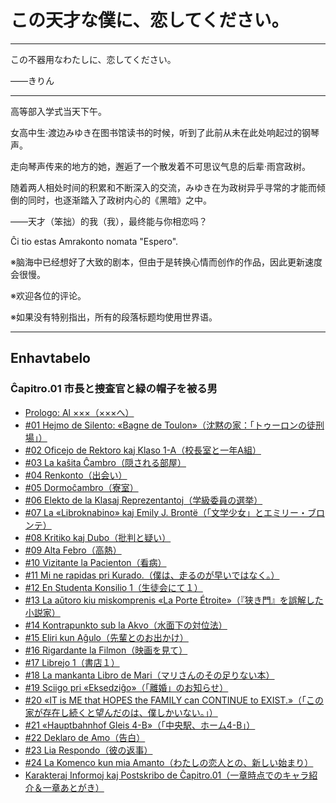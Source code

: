 # この天才な僕に、恋してください。

***

この不器用なわたしに、恋してください。

——きりん

***

高等部入学式当天下午。

女高中生·渡边みゆき在图书馆读书的时候，听到了此前从未在此处响起过的钢琴声。

走向琴声传来的地方的她，邂逅了一个散发着不可思议气息的后辈·雨宫政树。

随着两人相处时间的积累和不断深入的交流，みゆき在为政树异乎寻常的才能而倾倒的同时，也逐渐踏入了政树内心的《黑暗》之中。

——天才（笨拙）的我（我），最终能与你相恋吗？

Ĉi tio estas Amrakonto nomata "Espero".

※脑海中已经想好了大致的剧本，但由于是转换心情而创作的作品，因此更新速度会很慢。

※欢迎各位的评论。

※如果没有特别指出，所有的段落标题均使用世界语。

***

## Enhavtabelo

### Ĉapitro.01 市長と捜査官と緑の帽子を被る男

* [Prologo: Al ×××（×××へ）](vol1/00-prologue.md)
* [#01 Hejmo de Silento: «Bagne de Toulon»（沈黙の家：「トゥーロンの徒刑場」）](vol1/01-01.md)
* [#02 Oficejo de Rektoro kaj Klaso 1-A（校長室と一年A組）](vol1/01-02.md)
* [#03 La kaŝita Ĉambro（隠される部屋）](vol1/01-03.md)
* [#04 Renkonto（出会い）](vol1/01-04.md)
* [#05 Dormoĉambro（寮室）](vol1/01-05.md)
* [#06 Elekto de la Klasaj Reprezentantoj（学級委員の選挙）](vol1/01-06.md)
* [#07 La «Libroknabino» kaj Emily J. Brontë（「文学少女」とエミリー・ブロンテ）](vol1/01-07.md)
* [#08 Kritiko kaj Dubo（批判と疑い）](vol1/01-08.md)
* [#09 Alta Febro（高熱）](vol1/01-09.md)
* [#10 Vizitante la Pacienton（看病）](vol1/01-10.md)
* [#11 Mi ne rapidas pri Kurado.（僕は、走るのが早いではなく。）](vol1/01-11.md)
* [#12 En Studenta Konsilio 1（生徒会にて１）](vol1/01-12.md)
* [#13 La aŭtoro kiu miskomprenis «La Porte Étroite»（『狭き門』を誤解した小説家）](vol1/01-13.md)
* [#14 Kontrapunkto sub la Akvo（水面下の対位法）](vol1/01-14.md)
* [#15 Eliri kun Aĝulo（先輩とのお出かけ）](vol1/01-15.md)
* [#16 Rigardante la Filmon（映画を見て）](vol1/01-16.md)
* [#17 Librejo 1（書店１）](vol1/01-17.md)
* [#18 La mankanta Libro de Mari（マリさんのその足りない本）](vol1/01-18.md)
* [#19 Sciigo pri «Eksedziĝo»（「離婚」のお知らせ）](vol1/01-19.md)
* [#20 «IT is ME that HOPES the FAMILY can CONTINUE to EXIST.»（「この家が存在し続くと望んだのは、僕しかいない。」）](vol1/01-20.md)
* [#21 «Hauptbahnhof Gleis 4-B»（「中央駅、ホーム4-B」）](vol1/01-21.md)
* [#22 Deklaro de Amo（告白）](vol1/01-22.md)
* [#23 Lia Respondo（彼の返事）](vol1/01-23.md)
* [#24 La Komenco kun mia Amanto（わたしの恋人との、新しい始まり）](vol1/01-24.md)
* [Karakteraj Informoj kaj Postskribo de Ĉapitro.01（一章時点でのキャラ紹介＆一章あとがき）](vol1/01-25-postscript.md)
